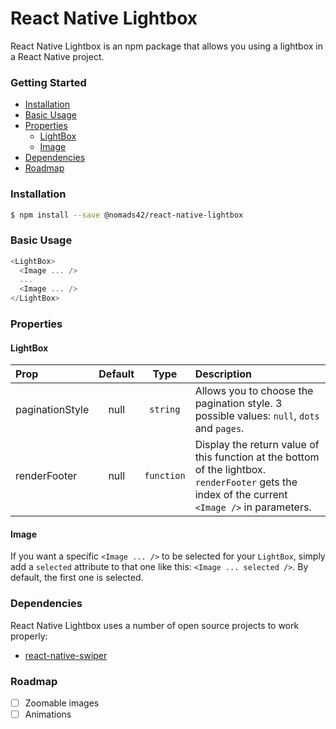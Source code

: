 # React Native Lightbox

React Native Lightbox is an npm package that allows you using a lightbox in a React Native project.

### Getting Started

* [Installation](#installation)
* [Basic Usage](#basic-usage)
* [Properties](#properties)
  * [LightBox](#lightbox)
  * [Image](#image)
* [Dependencies](#dependencies)
* [Roadmap](#roadmap)

### Installation

```sh
$ npm install --save @nomads42/react-native-lightbox
```

### Basic Usage

```javascript
<LightBox>
  <Image ... />
  ...
  <Image ... />
</LightBox>
```

### Properties

#### LightBox

Prop | Default | Type | Description
:-- | :--: | :--: | :--
paginationStyle | null | `string` | Allows you to choose the pagination style. 3 possible values: `null`, `dots` and `pages`.
renderFooter | null | `function` | Display the return value of this function at the bottom of the lightbox. `renderFooter` gets the index of the current `<Image />` in parameters.

#### Image

If you want a specific `<Image ... />` to be selected for your `LightBox`, simply add a `selected` attribute to that one like this: `<Image ... selected />`. By default, the first one is selected.

### Dependencies

React Native Lightbox uses a number of open source projects to work properly:

* [react-native-swiper]

### Roadmap

* [ ] Zoomable images
* [ ] Animations

[react-native-swiper]: <https://github.com/leecade/react-native-swiper>
